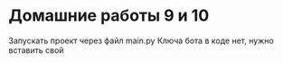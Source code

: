 # Домашние работы 9 и 10

Запускать проект через файл main.py
Ключа бота в коде нет, нужно вставить свой
